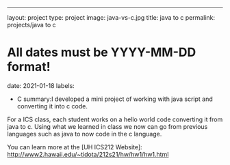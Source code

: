 ---
layout: project
type: project
image: java-vs-c.jpg
title: java to c
permalink: projects/java to c
# All dates must be YYYY-MM-DD format!
date: 2021-01-18
labels:
  - C
summary:I developed a mini project of working with java script and converting it into c code.

For a ICS class, each student works on a hello world code converting it from java to c. Using what we learned in class we now can go from previous languages such as java to now code in the c language. 



You can learn more at the [UH ICS212 Website]: http://www2.hawaii.edu/~tidota/212s21/hw/hw1/hw1.html



